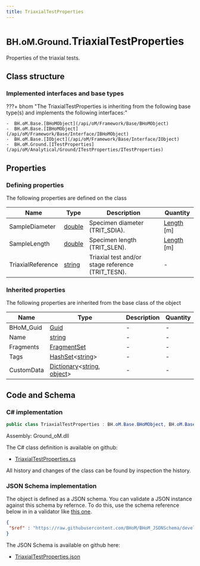 ```yaml
---
title: TriaxialTestProperties
---
```


# <small>BH.oM.Ground.</small>**TriaxialTestProperties**

Properties of the triaxial tests.

## Class structure

### Implemented interfaces and base types

???+ bhom "The TriaxialTestProperties is inheriting from the following base type(s) and implements the following interfaces:"

    -  BH.oM.Base.[BHoMObject](/api/oM/Framework/Base/BHoMObject)
    -  BH.oM.Base.[IBHoMObject](/api/oM/Framework/Base/Interface/IBHoMObject)
    -  BH.oM.Base.[IObject](/api/oM/Framework/Base/Interface/IObject)
    -  BH.oM.Ground.[ITestProperties](/api/oM/Analytical/Ground/ITestProperties/ITestProperties)


## Properties



### Defining properties

The following properties are defined on the class

| Name             | Type             | Description      | Quantity         |
|------------------|------------------|------------------|------------------|
| SampleDiameter | [double](https://learn.microsoft.com/en-us/dotnet/api/System.Double?view=netstandard-2.0) | Specimen diameter (TRIT_SDIA). | [Length](/api/oM/Dimensional/Quantities/Attributes/Length) [m] |
| SampleLength | [double](https://learn.microsoft.com/en-us/dotnet/api/System.Double?view=netstandard-2.0) | Specimen length (TRIT_SLEN). | [Length](/api/oM/Dimensional/Quantities/Attributes/Length) [m] |
| TriaxialReference | [string](https://learn.microsoft.com/en-us/dotnet/api/System.String?view=netstandard-2.0) | Triaxial test and/or stage reference (TRIT_TESN). | - |


### Inherited properties
The following properties are inherited from the base class of the object

| Name             | Type             | Description      | Quantity         |
|------------------|------------------|------------------|------------------|
| BHoM_Guid | [Guid](https://learn.microsoft.com/en-us/dotnet/api/System.Guid?view=netstandard-2.0) | - | - |
| Name | [string](https://learn.microsoft.com/en-us/dotnet/api/System.String?view=netstandard-2.0) | - | - |
| Fragments | [FragmentSet](/api/oM/Framework/Base/FragmentSet) | - | - |
| Tags | [HashSet](https://learn.microsoft.com/en-us/dotnet/api/System.Collections.Generic.HashSet-1?view=netstandard-2.0)&lt;[string](https://learn.microsoft.com/en-us/dotnet/api/System.String?view=netstandard-2.0)&gt; | - | - |
| CustomData | [Dictionary](https://learn.microsoft.com/en-us/dotnet/api/System.Collections.Generic.Dictionary-2?view=netstandard-2.0)&lt;[string](https://learn.microsoft.com/en-us/dotnet/api/System.String?view=netstandard-2.0), [object](https://learn.microsoft.com/en-us/dotnet/api/System.Object?view=netstandard-2.0)&gt; | - | - |


## Code and Schema

### C# implementation

``` C# title="C#"
public class TriaxialTestProperties : BH.oM.Base.BHoMObject, BH.oM.Base.IBHoMObject, BH.oM.Base.IObject, BH.oM.Ground.ITestProperties
```

Assembly: Ground_oM.dll

The C# class definition is available on github:

- [TriaxialTestProperties.cs](https://github.com/BHoM/BHoM/blob/develop/Ground_oM/ITestProperties\TriaxialTestProperties.cs)

All history and changes of the class can be found by inspection the history.
### JSON Schema implementation

The object is defined as a JSON schema. You can validate a JSON instance against this schema by refernce. To do this, use the schema reference below in in a validator like [this one](https://www.jsonschemavalidator.net/).

``` json title="JSON Schema"
{
 "$ref" : "https://raw.githubusercontent.com/BHoM/BHoM_JSONSchema/develop/Ground_oM/TriaxialTestProperties.json"
}
```

The JSON Schema is available on github here:

- [TriaxialTestProperties.json](https://github.com/BHoM/BHoM_JSONSchema/blob/develop/Ground_oM/TriaxialTestProperties.json)
